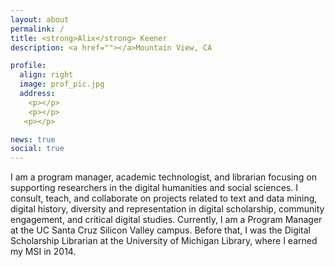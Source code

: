 ```yaml
---
layout: about
permalink: /
title: <strong>Alix</strong> Keener
description: <a href=""></a>Mountain View, CA

profile:
  align: right
  image: prof_pic.jpg
  address: 
    <p></p>
    <p></p>
   <p></p>

news: true
social: true
---
```


I am a program manager, academic technologist, and librarian focusing on supporting researchers in the digital humanities and social sciences. I consult, teach, and collaborate on projects related to text and data mining, digital history, diversity and representation in digital scholarship, community engagement, and critical digital studies. Currently, I am a Program Manager at the UC Santa Cruz Silicon Valley campus. Before that, I was the Digital Scholarship Librarian at the University of Michigan Library, where I earned my MSI in 2014. 

